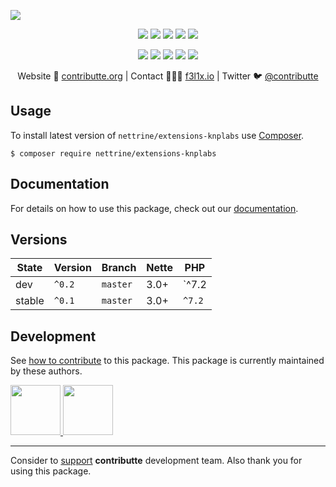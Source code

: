![](https://heatbadger.now.sh/github/readme/nettrine/extensions-knplabs/)

<p align=center>
  <a href="https://github.com/nettrine/extensions-knplabs/actions"><img src="https://badgen.net/github/checks/nettrine/extensions-knplabs/master?cache=300"></a>
  <a href="https://coveralls.io/r/nettrine/extensions-knplabs"><img src="https://img.shields.io/coveralls/nettrine/extensions-knplabs.svg?style=flat-square"></a>
  <a href="https://github.com/phpstan/phpstan"><img src="https://img.shields.io/badge/PHPStan-enabled-brightgreen.svg?style=flat-square"></a>
  <a href="https://packagist.org/packages/nettrine/extensions-knplabs"><img src="https://badgen.net/packagist/dm/nettrine/extensions-knplabs"></a>
  <a href="https://packagist.org/packages/nettrine/extensions-knplabs"><img src="https://badgen.net/packagist/v/nettrine/extensions-knplabs"></a>
</p>
<p align=center>
  <a href="https://packagist.org/packages/nettrine/extensions-knplabs"><img src="https://badgen.net/packagist/php/nettrine/extensions-knplabs"></a>
  <a href="https://github.com/nettrine/extensions-knplabs"><img src="https://badgen.net/github/license/nettrine/extensions-knplabs"></a>
  <a href="https://bit.ly/ctteg"><img src="https://badgen.net/badge/support/gitter/cyan"></a>
  <a href="https://bit.ly/cttfo"><img src="https://badgen.net/badge/support/forum/yellow"></a>
  <a href="https://contributte.org/partners.html"><img src="https://badgen.net/badge/sponsor/donations/F96854"></a>
</p>

<p align=center>
Website 🚀 <a href="https://contributte.org">contributte.org</a> | Contact 👨🏻‍💻 <a href="https://f3l1x.io">f3l1x.io</a> | Twitter 🐦 <a href="https://twitter.com/contributte">@contributte</a>
</p>

## Usage

To install latest version of `nettrine/extensions-knplabs` use [Composer](https://getcomposer.org).

```
$ composer require nettrine/extensions-knplabs
```

## Documentation

For details on how to use this package, check out our [documentation](.docs).

## Versions

| State       | Version | Branch   | Nette | PHP     |
|-------------|---------|----------|-------|---------|
| dev         | `^0.2`  | `master` | 3.0+  | `^7.2  |
| stable      | `^0.1`  | `master` | 3.0+  | `^7.2` |


## Development

See [how to contribute](https://contributte.org) to this package. This package is currently maintained by these authors.

<a href="https://github.com/f3l1x">
    <img width="80" height="80" src="https://avatars2.githubusercontent.com/u/538058?v=3&s=80">
</a>

<a href="https://github.com/mabar">
    <img width="80" height="80" src="https://avatars2.githubusercontent.com/u/20974277?v=3&s=80">
</a>

-----

Consider to [support](https://contributte.com/partners) **contributte** development team.
Also thank you for using this package.
